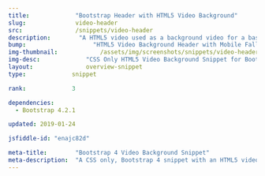 ```yaml
---
title:             "Bootstrap Header with HTML5 Video Background"
slug:              video-header
src:               /snippets/video-header
description:	    "A HTML5 video used as a background video for a basic Bootstrap header with a mobile image fallback - CSS Only, no JavaScript!"
bump:			        "HTML5 Video Background Header with Mobile Fallback"
img-thumbnail:	    	  /assets/img/screenshots/snippets/video-header.jpg
img-desc:		      "CSS Only HTML5 Video Background Snippet for Bootstrap 4"
layout:		    	  overview-snippet
type:             snippet

rank:             3

dependencies:     
  - Bootstrap 4.2.1

updated: 2019-01-24

jsfiddle-id: "enajc82d"

meta-title:        "Bootstrap 4 Video Background Snippet"
meta-description:  "A CSS only, Bootstrap 4 snippet with an HTML5 video used as the background for a page header"
---
```

